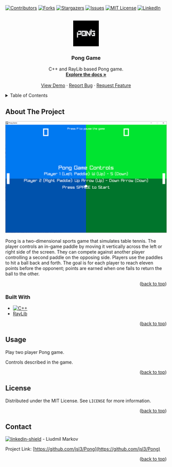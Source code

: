 <!-- Improved compatibility of back to top link: See: https://github.com/othneildrew/Best-README-Template/pull/73 -->
<a name="readme-top"></a>
<!--
*** Thanks for checking out the Best-README-Template. If you have a suggestion
*** that would make this better, please fork the repo and create a pull request
*** or simply open an issue with the tag "enhancement".
*** Don't forget to give the project a star!
*** Thanks again! Now go create something AMAZING! :D
-->



<!-- PROJECT SHIELDS -->
<!--
*** I'm using markdown "reference style" links for readability.
*** Reference links are enclosed in brackets [ ] instead of parentheses ( ).
*** See the bottom of this document for the declaration of the reference variables
*** for contributors-url, forks-url, etc. This is an optional, concise syntax you may use.
*** https://www.markdownguide.org/basic-syntax/#reference-style-links
-->
[![Contributors][contributors-shield]][contributors-url]
[![Forks][forks-shield]][forks-url]
[![Stargazers][stars-shield]][stars-url]
[![Issues][issues-shield]][issues-url]
[![MIT License][license-shield]][license-url]
[![LinkedIn][linkedin-shield]][linkedin-url]



<!-- PROJECT LOGO -->
<br />
<div align="center">
  <a href="https://github.com/jsl3/Pong">
    <img src="images/logo.png" alt="Logo" width="80" height="80">
  </a>

<h3 align="center">Pong Game</h3>

  <p align="center">
    C++ and RayLib based Pong game.
    <br />
    <a href="https://github.com/jsl3/Pong"><strong>Explore the docs »</strong></a>
    <br />
    <br />
    <a href="https://github.com/jsl3/Pong">View Demo</a>
    ·
    <a href="https://github.com/jsl3/Pong/issues">Report Bug</a>
    ·
    <a href="https://github.com/jsl3/Pong/issues">Request Feature</a>
  </p>
</div>



<!-- TABLE OF CONTENTS -->
<details>
  <summary>Table of Contents</summary>
  <ol>
    <li>
      <a href="#about-the-project">About The Project</a>
      <ul>
        <li><a href="#built-with">Built With</a></li>
      </ul>
    </li>
    <li><a href="#usage">Usage</a></li>
    <li><a href="#license">License</a></li>
    <li><a href="#contact">Contact</a></li>
  </ol>
</details>



<!-- ABOUT THE PROJECT -->
## About The Project

[![Product Name Screen Shot][product-screenshot]](https://github.com/jsl3/Pong)

Pong is a two-dimensional sports game that simulates table tennis. The player controls an in-game paddle by moving it vertically across the left or right side of the screen. They can compete against another player controlling a second paddle on the opposing side. Players use the paddles to hit a ball back and forth. The goal is for each player to reach eleven points before the opponent; points are earned when one fails to return the ball to the other.

<p align="right">(<a href="#readme-top">back to top</a>)</p>



### Built With

* [![C++][c++]][c++-url]
* [RayLib](https://www.raylib.com/)


<p align="right">(<a href="#readme-top">back to top</a>)</p>

<!-- USAGE EXAMPLES -->
## Usage

Play two player Pong game.

Controls described in the game.

<p align="right">(<a href="#readme-top">back to top</a>)</p>


<!-- LICENSE -->
## License

Distributed under the MIT License. See `LICENSE` for more information.

<p align="right">(<a href="#readme-top">back to top</a>)</p>



<!-- CONTACT -->
## Contact

[![linkedin-shield]][linkedin-url] - Liudmil Markov

Project Link: [https://github.com/jsl3/Pong](https://github.com/jsl3/Pong)

<p align="right">(<a href="#readme-top">back to top</a>)</p>


<!-- MARKDOWN LINKS & IMAGES -->
<!-- https://www.markdownguide.org/basic-syntax/#reference-style-links -->
[contributors-shield]: https://img.shields.io/github/contributors/jsl3/Pong.svg?style=for-the-badge
[contributors-url]: https://github.com/jsl3/Pong/graphs/contributors
[forks-shield]: https://img.shields.io/github/forks/jsl3/Pong.svg?style=for-the-badge
[forks-url]: https://github.com/jsl3/Pong/network/members
[stars-shield]: https://img.shields.io/github/stars/jsl3/Pong.svg?style=for-the-badge
[stars-url]: https://github.com/jsl3/Pong/stargazers
[issues-shield]: https://img.shields.io/github/issues/jsl3/Pong.svg?style=for-the-badge
[issues-url]: https://github.com/jsl3/Pong/issues
[license-shield]: https://img.shields.io/github/license/jsl3/Pong.svg?style=for-the-badge
[license-url]: https://github.com/jsl3/Pong/blob/master/LICENSE.txt
[linkedin-shield]: https://img.shields.io/badge/-LinkedIn-black.svg?style=for-the-badge&logo=linkedin&colorB=555
[linkedin-url]: https://linkedin.com/in/liudmil-markov
[product-screenshot]: images/screenshot.png
[c++]: https://img.shields.io/badge/-C++-blue?logo=cplusplus
[c++-url]: https://isocpp.org/
[Next.js]: https://img.shields.io/badge/next.js-000000?style=for-the-badge&logo=nextdotjs&logoColor=white
[Next-url]: https://nextjs.org/
[React.js]: https://img.shields.io/badge/React-20232A?style=for-the-badge&logo=react&logoColor=61DAFB
[React-url]: https://reactjs.org/
[Vue.js]: https://img.shields.io/badge/Vue.js-35495E?style=for-the-badge&logo=vuedotjs&logoColor=4FC08D
[Vue-url]: https://vuejs.org/
[Angular.io]: https://img.shields.io/badge/Angular-DD0031?style=for-the-badge&logo=angular&logoColor=white
[Angular-url]: https://angular.io/
[Svelte.dev]: https://img.shields.io/badge/Svelte-4A4A55?style=for-the-badge&logo=svelte&logoColor=FF3E00
[Svelte-url]: https://svelte.dev/
[Laravel.com]: https://img.shields.io/badge/Laravel-FF2D20?style=for-the-badge&logo=laravel&logoColor=white
[Laravel-url]: https://laravel.com
[Bootstrap.com]: https://img.shields.io/badge/Bootstrap-563D7C?style=for-the-badge&logo=bootstrap&logoColor=white
[Bootstrap-url]: https://getbootstrap.com
[JQuery.com]: https://img.shields.io/badge/jQuery-0769AD?style=for-the-badge&logo=jquery&logoColor=white
[JQuery-url]: https://jquery.com 
